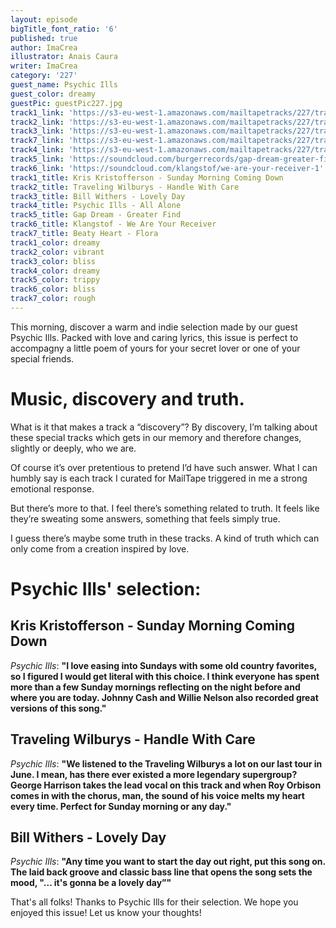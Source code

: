```yaml
---
layout: episode
bigTitle_font_ratio: '6'
published: true
author: ImaCrea
illustrator: Anais Caura
writer: ImaCrea
category: '227'
guest_name: Psychic Ills
guest_color: dreamy
guestPic: guestPic227.jpg
track1_link: 'https://s3-eu-west-1.amazonaws.com/mailtapetracks/227/track1.mp3'
track2_link: 'https://s3-eu-west-1.amazonaws.com/mailtapetracks/227/track2.mp3'
track3_link: 'https://s3-eu-west-1.amazonaws.com/mailtapetracks/227/track3.mp3'
track7_link: 'https://s3-eu-west-1.amazonaws.com/mailtapetracks/227/track7.mp3'
track4_link: 'https://s3-eu-west-1.amazonaws.com/mailtapetracks/227/track4.mp3'
track5_link: 'https://soundcloud.com/burgerrecords/gap-dream-greater-find'
track6_link: 'https://soundcloud.com/klangstof/we-are-your-receiver-1'
track1_title: Kris Kristofferson - Sunday Morning Coming Down
track2_title: Traveling Wilburys - Handle With Care
track3_title: Bill Withers - Lovely Day
track4_title: Psychic Ills - All Alone
track5_title: Gap Dream - Greater Find
track6_title: Klangstof - We Are Your Receiver
track7_title: Beaty Heart - Flora
track1_color: dreamy
track2_color: vibrant
track3_color: bliss
track4_color: dreamy
track5_color: trippy
track6_color: bliss
track7_color: rough
---
```

<p id="introduction">This morning, discover a warm and indie selection made by our guest Psychic Ills. Packed with love and caring lyrics, this issue is perfect to accompagny a little poem of yours for your secret lover or one of your special friends.</p>

# Music, discovery and truth.

What is it that makes a track a “discovery”? By discovery, I’m talking about these special tracks which gets in our memory and therefore changes, slightly or deeply, who we are.

Of course it’s over pretentious to pretend I’d have such answer. What I can humbly say is each track I curated for MailTape triggered in me a strong emotional response.

But there’s more to that. I feel there’s something related to truth. It feels like they’re sweating some answers, something that feels simply true.

I guess there’s maybe some truth in these tracks. A kind of truth which can only come from a creation inspired by love.

# Psychic Ills' selection:

## Kris Kristofferson - Sunday Morning Coming Down
_Psychic Ills_: **"**I love easing into Sundays with some old country favorites, so I figured I would get literal with this choice. I think everyone has spent more than a few Sunday mornings reflecting on the night before and where you are today. Johnny Cash and Willie Nelson also recorded great versions of this song.**"**

## Traveling Wilburys - Handle With Care
_Psychic Ills_: **"**We listened to the Traveling Wilburys a lot on our last tour in June. I mean, has there ever existed a more legendary supergroup? George Harrison takes the lead vocal on this track and when Roy Orbison comes in with the chorus, man, the sound of his voice melts my heart every time. Perfect for Sunday morning or any day.**"**

## Bill Withers - Lovely Day
_Psychic Ills_: **"**Any time you want to start the day out right, put this song on. The laid back groove and classic bass line that opens the song sets the mood, "... it's gonna be a lovely day”**"**

<p id="outroduction">That's all folks! Thanks to Psychic Ills for their selection. We hope you enjoyed this issue! Let us know your thoughts!</p>
